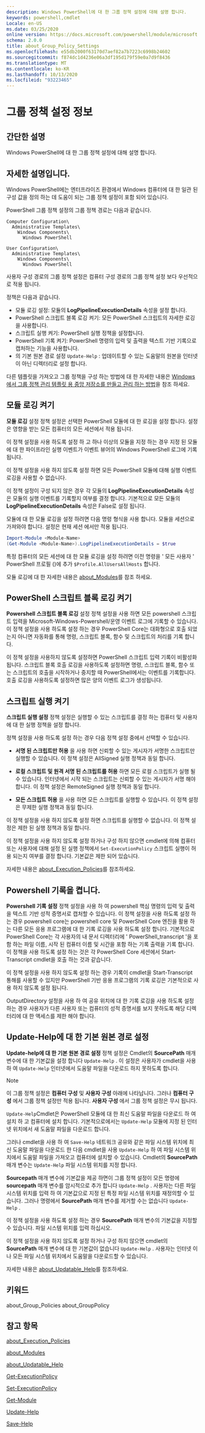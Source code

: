 ```yaml
---
description: Windows PowerShell에 대 한 그룹 정책 설정에 대해 설명 합니다.
keywords: powershell,cmdlet
Locale: en-US
ms.date: 03/25/2020
online version: https://docs.microsoft.com/powershell/module/microsoft.powershell.core/about/about_group_policy_settings?view=powershell-5.1&WT.mc_id=ps-gethelp
schema: 2.0.0
title: about_Group_Policy_Settings
ms.openlocfilehash: e55db2000f63170d7aef82a7b7223c6998b24602
ms.sourcegitcommit: f874dc1d4236e06a3df195d179f59e0a7d9f8436
ms.translationtype: MT
ms.contentlocale: ko-KR
ms.lasthandoff: 10/13/2020
ms.locfileid: "93223465"
---
```

# <a name="about-group-policy-settings"></a>그룹 정책 설정 정보

## <a name="short-description"></a>간단한 설명
Windows PowerShell에 대 한 그룹 정책 설정에 대해 설명 합니다.

## <a name="long-description"></a>자세한 설명입니다.

Windows PowerShell에는 엔터프라이즈 환경에서 Windows 컴퓨터에 대 한 일관 된 구성 값을 정의 하는 데 도움이 되는 그룹 정책 설정이 포함 되어 있습니다.

PowerShell 그룹 정책 설정의 그룹 정책 경로는 다음과 같습니다.

```
Computer Configuration\
  Administrative Templates\
    Windows Components\
      Windows PowerShell

User Configuration\
  Administrative Templates\
    Windows Components\
      Windows PowerShell
```

사용자 구성 경로의 그룹 정책 설정은 컴퓨터 구성 경로의 그룹 정책 설정 보다 우선적으로 적용 됩니다.

정책은 다음과 같습니다.

- 모듈 로깅 설정: 모듈의 **LogPipelineExecutionDetails** 속성을 설정 합니다.
- PowerShell 스크립트 블록 로깅 켜기: 모든 PowerShell 스크립트의 자세한 로깅을 사용합니다.
- 스크립트 실행 켜기: PowerShell 실행 정책을 설정합니다.
- PowerShell 기록 켜기: PowerShell 명령의 입력 및 출력을 텍스트 기반 기록으로 캡처하는 기능을 사용합니다.
- 의 기본 원본 경로 설정 `Update-Help` : 업데이트할 수 있는 도움말의 원본을 인터넷이 아닌 디렉터리로 설정 합니다.

다른 템플릿을 가져오고 그룹 정책을 구성 하는 방법에 대 한 자세한 내용은 [Windows에서 그룹 정책 관리 템플릿 용 중앙 저장소를 만들고 관리 하는 방법][gpstore]을 참조 하세요.

## <a name="turn-on-module-logging"></a>모듈 로깅 켜기

**모듈 로깅** 설정 정책 설정은 선택한 PowerShell 모듈에 대 한 로깅을 설정 합니다. 설정은 영향을 받는 모든 컴퓨터의 모든 세션에서 적용 됩니다.

이 정책 설정을 사용 하도록 설정 하 고 하나 이상의 모듈을 지정 하는 경우 지정 된 모듈에 대 한 파이프라인 실행 이벤트가 이벤트 뷰어의 Windows PowerShell 로그에 기록 됩니다.

이 정책 설정을 사용 하지 않도록 설정 하면 모든 PowerShell 모듈에 대해 실행 이벤트 로깅을 사용할 수 없습니다.

이 정책 설정이 구성 되지 않은 경우 각 모듈의 **LogPipelineExecutionDetails** 속성은 모듈의 실행 이벤트를 기록할지 여부를 결정 합니다. 기본적으로 모든 모듈의 **LogPipelineExecutionDetails** 속성은 False로 설정 됩니다.

모듈에 대 한 모듈 로깅을 설정 하려면 다음 명령 형식을 사용 합니다. 모듈을 세션으로 가져와야 합니다. 설정은 현재 세션 에서만 적용 됩니다.

```powershell
Import-Module <Module-Name>
(Get-Module <Module-Name>).LogPipelineExecutionDetails = $true
```

특정 컴퓨터의 모든 세션에 대 한 모듈 로깅을 설정 하려면 이전 명령을 ' 모든 사용자 ' PowerShell 프로필 ()에 추가 `$Profile.AllUsersAllHosts` 합니다.

모듈 로깅에 대 한 자세한 내용은 [about_Modules](about_Modules.md)를 참조 하세요.

## <a name="turn-on-powershell-script-block-logging"></a>PowerShell 스크립트 블록 로깅 켜기

**Powershell 스크립트 블록 로깅** 설정 정책 설정을 사용 하면 모든 powershell 스크립트 입력을 Microsoft-Windows-Powershell/운영 이벤트 로그에 기록할 수 있습니다. 이 정책 설정을 사용 하도록 설정 하는 경우 PowerShell Core는 대화형으로 호출 되었는지 아니면 자동화를 통해 명령, 스크립트 블록, 함수 및 스크립트의 처리를 기록 합니다.

이 정책 설정을 사용하지 않도록 설정하면 PowerShell 스크립트 입력 기록이 비활성화됩니다. 스크립트 블록 호출 로깅을 사용하도록 설정하면 명령, 스크립트 블록, 함수 또는 스크립트의 호출을 시작하거나 중지할 때 PowerShell에서는 이벤트를 기록합니다. 호출 로깅을 사용하도록 설정하면 많은 양의 이벤트 로그가 생성됩니다.

## <a name="turn-on-script-execution"></a>스크립트 실행 켜기

**스크립트 실행 설정** 정책 설정은 실행할 수 있는 스크립트를 결정 하는 컴퓨터 및 사용자에 대 한 실행 정책을 설정 합니다.

정책 설정을 사용 하도록 설정 하는 경우 다음 정책 설정 중에서 선택할 수 있습니다.

- **서명 된 스크립트만 허용** 을 사용 하면 신뢰할 수 있는 게시자가 서명한 스크립트만 실행할 수 있습니다. 이 정책 설정은 AllSigned 실행 정책과 동일 합니다.

- **로컬 스크립트 및 원격 서명 된 스크립트를 허용** 하면 모든 로컬 스크립트가 실행 될 수 있습니다. 인터넷에서 시작 되는 스크립트는 신뢰할 수 있는 게시자가 서명 해야 합니다. 이 정책 설정은 RemoteSigned 실행 정책과 동일 합니다.

- **모든 스크립트 허용** 을 사용 하면 모든 스크립트를 실행할 수 있습니다. 이 정책 설정은 무제한 실행 정책과 동일 합니다.

이 정책 설정을 사용 하지 않도록 설정 하면 스크립트를 실행할 수 없습니다. 이 정책 설정은 제한 된 실행 정책과 동일 합니다.

이 정책 설정을 사용 하지 않도록 설정 하거나 구성 하지 않으면 cmdlet에 의해 컴퓨터 또는 사용자에 대해 설정 된 실행 정책에서 `Set-ExecutionPolicy` 스크립트 실행이 허용 되는지 여부를 결정 합니다. 기본값은 제한 되어 있습니다.

자세한 내용은 [about_Execution_Policies](about_Execution_Policies.md)를 참조하세요.

## <a name="turn-on-powershell-transcription"></a>Powershell 기록을 켭니다.

**Powershell 기록 설정** 정책 설정을 사용 하 여 powershell 핵심 명령의 입력 및 출력을 텍스트 기반 성적 증명서로 캡처할 수 있습니다. 이 정책 설정을 사용 하도록 설정 하는 경우 powershell core는 powershell core 및 PowerShell Core 엔진을 활용 하는 다른 모든 응용 프로그램에 대 한 기록 로깅을 사용 하도록 설정 합니다. 기본적으로 PowerShell Core는 각 사용자의 내 문서 디렉터리에 ' PowerShell_transcript '을 포함 하는 파일 이름, 시작 된 컴퓨터 이름 및 시간을 포함 하는 기록 출력을 기록 합니다.
이 정책을 사용 하도록 설정 하는 것은 각 PowerShell Core 세션에서 Start-Transcript cmdlet을 호출 하는 것과 같습니다.

이 정책 설정을 사용 하지 않도록 설정 하는 경우 기록이 cmdlet을 Start-Transcript 통해를 사용할 수 있지만 PowerShell 기반 응용 프로그램의 기록 로깅은 기본적으로 사용 하지 않도록 설정 됩니다.

OutputDirectory 설정을 사용 하 여 공유 위치에 대 한 기록 로깅을 사용 하도록 설정 하는 경우 사용자가 다른 사용자 또는 컴퓨터의 성적 증명서를 보지 못하도록 해당 디렉터리에 대 한 액세스를 제한 해야 합니다.

## <a name="set-the-default-source-path-for-update-help"></a>Update-Help에 대 한 기본 원본 경로 설정

**Update-help에 대 한 기본 원본 경로 설정** 정책 설정은 Cmdlet의 **SourcePath** 매개 변수에 대 한 기본값을 설정 합니다 `Update-Help` .
이 설정은 사용자가 cmdlet을 사용 하 여 `Update-Help` 인터넷에서 도움말 파일을 다운로드 하지 못하도록 합니다.

> [!NOTE]
> 이 그룹 정책 설정은 **컴퓨터 구성** 및 **사용자 구성** 아래에 나타납니다. 그러나 **컴퓨터 구성** 에서 그룹 정책 설정만 적용 됩니다. **사용자 구성** 에서 그룹 정책 설정은 무시 됩니다.

`Update-Help`Cmdlet은 PowerShell 모듈에 대 한 최신 도움말 파일을 다운로드 하 여 설치 하 고 컴퓨터에 설치 합니다. 기본적으로에서는 `Update-Help` 모듈에 지정 된 인터넷 위치에서 새 도움말 파일을 다운로드 합니다.

그러나 cmdlet을 사용 하 여 `Save-Help` 네트워크 공유와 같은 파일 시스템 위치에 최신 도움말 파일을 다운로드 한 다음 cmdlet을 사용 `Update-Help` 하 여 파일 시스템 위치에서 도움말 파일을 가져오고 컴퓨터에 설치할 수 있습니다. Cmdlet의 **SourcePath** 매개 변수는 `Update-Help` 파일 시스템 위치를 지정 합니다.

**Sourcepath** 매개 변수에 기본값을 제공 하면이 그룹 정책 설정이 모든 명령에 **sourcepath** 매개 변수를 암시적으로 추가 합니다 `Update-Help` . 사용자는 다른 파일 시스템 위치를 입력 하 여 기본값으로 지정 된 특정 파일 시스템 위치를 재정의할 수 있습니다.
그러나 명령에서 **SourcePath** 매개 변수를 제거할 수는 없습니다 `Update-Help` .

이 정책 설정을 사용 하도록 설정 하는 경우 **SourcePath** 매개 변수의 기본값을 지정할 수 있습니다. 파일 시스템 위치를 입력 하십시오.

이 정책 설정을 사용 하지 않도록 설정 하거나 구성 하지 않으면 cmdlet의 **SourcePath** 매개 변수에 대 한 기본값이 없습니다 `Update-Help` . 사용자는 인터넷 이나 모든 파일 시스템 위치에서 도움말을 다운로드할 수 있습니다.

자세한 내용은 [about_Updatable_Help](about_Updatable_Help.md)를 참조하세요.

## <a name="keywords"></a>키워드

about_Group_Policies about_GroupPolicy

## <a name="see-also"></a>참고 항목

[about_Execution_Policies](about_Execution_Policies.md)

[about_Modules](about_Modules.md)

[about_Updatable_Help](about_Updatable_Help.md)

[Get-ExecutionPolicy](xref:Microsoft.PowerShell.Security.Get-ExecutionPolicy)

[Set-ExecutionPolicy](xref:Microsoft.PowerShell.Security.Set-ExecutionPolicy)

[Get-Module](xref:Microsoft.PowerShell.Core.Get-Module)

[Update-Help](xref:Microsoft.PowerShell.Core.Update-Help)

[Save-Help](xref:Microsoft.PowerShell.Core.Save-Help)

<!-- link references -->
[gpstore]: https://support.microsoft.com/help/3087759
